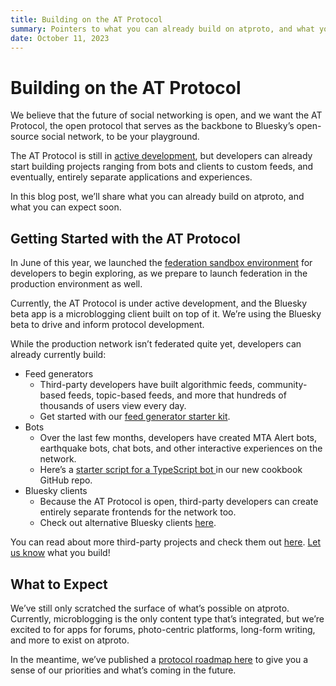 ```yaml
---
title: Building on the AT Protocol
summary: Pointers to what you can already build on atproto, and what you can expect soon.
date: October 11, 2023
---
```


# Building on the AT Protocol

We believe that the future of social networking is open, and we want the AT Protocol, the open protocol that serves as the backbone to Bluesky’s open-source social network, to be your playground. 

The AT Protocol is still in [active development](https://github.com/bluesky-social/atproto), but developers can already start building projects ranging from bots and clients to custom feeds, and eventually, entirely separate applications and experiences.

In this blog post, we’ll share what you can already build on atproto, and what you can expect soon.

## Getting Started with the AT Protocol

In June of this year, we launched the [federation sandbox environment](https://atproto.com/blog/federation-developer-sandbox) for developers to begin exploring, as we prepare to launch federation in the production environment as well.

Currently, the AT Protocol is under active development, and the Bluesky beta app is a microblogging client built on top of it. We’re using the Bluesky beta to drive and inform protocol development. 

While the production network isn’t federated quite yet, developers can already currently build:

* Feed generators
    * Third-party developers have built algorithmic feeds, community-based feeds, topic-based feeds, and more that hundreds of thousands of users view every day.
    * Get started with our [feed generator starter kit](https://github.com/bluesky-social/feed-generator). 
* Bots
    * Over the last few months, developers have created MTA Alert bots, earthquake bots, chat bots, and other interactive experiences on the network.
    * Here’s a [starter script for a TypeScript bot ](https://github.com/bluesky-social/cookbook/tree/main/ts-bot)in our new cookbook GitHub repo.
* Bluesky clients
    * Because the AT Protocol is open, third-party developers can create entirely separate frontends for the network too.
    * Check out alternative Bluesky clients [here](https://atproto.com/community/projects#clients).

You can read about more third-party projects and check them out [here](https://atproto.com/community/projects). [Let us know](https://atproto.com/community/projects#submit-your-project) what you build!

## What to Expect

We’ve still only scratched the surface of what’s possible on atproto. Currently, microblogging is the only content type that’s integrated, but we’re excited to for apps for forums, photo-centric platforms, long-form writing, and more to exist on atproto. 

In the meantime, we’ve published a [protocol roadmap here](/blog/2023-protocol-roadmap) to give you a sense of our priorities and what’s coming in the future.  
